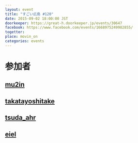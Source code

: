 ```yaml
---
layout: event
title: "すごい広島 #120"
date: 2015-09-02 18:00:00 JST
doorkeeper: https://great-h.doorkeeper.jp/events/30647
facebook: https://www.facebook.com/events/1668975249982855/
togetter:
place: movin_on
categories: events
---
```


# 参加者


## [mu2in](http://twitter.com/mu2in)


## [takatayoshitake](http://twitter.com/takatayoshitake)


## [tsuda_ahr](http://twitter.com/tsuda_ahr)


## [eiel](http://eiel.info/)
